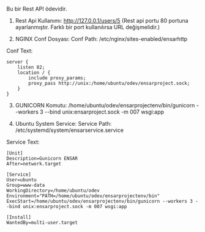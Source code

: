 Bu bir Rest API ödevidir. 

1. Rest Api Kullanımı: http://127.0.0.1/users/5 (Rest api portu 80 portuna ayarlanmıştır. Farklı bir port kullanılırsa URL değişmelidir.)

2. NGINX Conf Dosyası:
Conf Path: /etc/nginx/sites-enabled/ensarhttp

Conf Text:
```
server {
    listen 82;
    location / {
        include proxy_params;
        proxy_pass http://unix:/home/ubuntu/odev/ensarproject.sock;
    }
}
```


3. GUNICORN Komutu: /home/ubuntu/odev/ensarprojectenv/bin/gunicorn --workers 3 --bind unix:ensarproject.sock -m 007 wsgi:app

4. Ubuntu System Service:
Service Path: /etc/systemd/system/ensarservice.service

Service Text:
```
[Unit]
Description=Gunicorn ENSAR
After=network.target

[Service]
User=ubuntu
Group=www-data
WorkingDirectory=/home/ubuntu/odev
Environment="PATH=/home/ubuntu/odev/ensarprojectenv/bin"
ExecStart=/home/ubuntu/odev/ensarprojectenv/bin/gunicorn --workers 3 --bind unix:ensarproject.sock -m 007 wsgi:app

[Install]
WantedBy=multi-user.target
```

